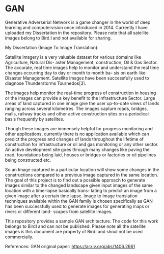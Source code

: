 # GAN
Generative Adverserial Network is a game changer in the world of deep learning and computervision once introduced in 2014.
Currently I have uploaded my Dissertation in the repository. Please note that all satellite images belong to Bird.I and not available for sharing.

My Dissertation (Image To Image Translation):

Satellite Imagery is a very valuable dataset for various domains like Agriculture, Natural Dis- aster Management, construction, Oil & Gas Sector. The accurate, real time images help to monitor and understand the real time changes occurring day to day or month to month ba- sis on earth like Disaster Management. Satellite images have been successfully used to diagnose Thunderstorms Tournedos[3].


The images help monitor the real-time progress of construction in housing or the images can provide a key benefit to the Infrastructure Sector. Large areas of land captured in one image give the user up-to-date views of lands ranging across several kilometres. The images capture roads, bridges, malls, railway tracks and other active construction sites on a periodical basis frequently by satellites.



Though these images are immensely helpful for progress monitoring and other applications, currently there is no application available which can predict the progress and changes of lands throughout the lifetime of construction for infrastructure or oil and gas monitoring or any other sector. An active development site goes through many changes like paving the road, foundations being laid, houses or bridges or factories or oil pipelines being constructed etc.



So an Image captured in a particular location will show some changes in the constructions compared to a previous image captured in the same location.
The goal of this project is to find out a possible approach to generate images similar to the changed landscape given input images of the same location with a time-lapse basically trans- lating to predict an image from a given image after a certain time lapse. Image to Image translation techniques available within the GAN family is chosen specifically as GAN has been successfully used to generate images for generating maps or rivers or different land- scapes from satellite images.

This repository provides a sample GAN architecture. The code for this work belongs to BirdI and can not be published. Please note all the satellite images is this document are property of BirdI and shoul not be used commercially.


References: 
GAN original paper: https://arxiv.org/abs/1406.2661

